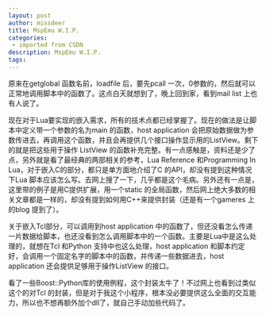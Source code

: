 ```yaml
---
layout: post
author: missdeer
title: MspEmu W.I.P.
categories: 
 - imported from CSDN
description: MspEmu W.I.P.
tags: 
---
```


原来在getglobal 函数名前，loadfile 后，要先pcall 一次，0参数的，然后就可以正常地调用脚本中的函数了。这点白天就想到了，晚上回到家，看到mail list 上也有人说了。

现在对于Lua要实现的嵌入需求，所有的技术点都已经掌握了。现在的做法是让脚本中定义带一个参数的名为main 的函数，host application 会把原始数据做为参数传进去，再调用这个函数，并且会再提供几个接口操作显示用的ListView。剩下的就是把这些用于操作 ListView 的函数补充完整。有一点感触是，资料还是少了点，另外就是看了最经典的两部相关的参考，Lua Reference 和Programming In Lua，对于嵌入C的部分，都只是单方面地介绍了C 的API，却没有提到这种情况下Lua 脚本应该怎么写。去网上搜了一下，几乎都是这个毛病。另外还有一点是，这里带的例子是用C提供扩展，用一个static 的全局函数，然后网上绝大多数的相关文章都是一样的，却没有提到如何用C++来提供封装（还是有一个gameres 上的blog 提到了）。

关于嵌入Tcl部分，可以调用到host application 中的函数了，但还没看怎么传递一片数据给脚本，也还没看到怎么调用脚本中的一个函数。主要是Lua中是这么处理的，就想在Tcl 和Python 支持中也这么处理，host application 和脚本约定好，会调用一个固定名字的脚本中的函数，并传递一些数据进去，host application 还会提供足够用于操作ListView 的接口。

看了一些Boost::Python库的使用例程，这个封装太牛了！不过网上也看到过类似这个的对Tcl 的封装，但是对于我这个小程序，根本没必要提供这么全面的交互能力，所以也不想再额外加个dll了，就自己手动加些代码了。
